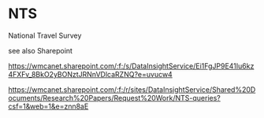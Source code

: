 # NTS
National Travel Survey

see also Sharepoint

https://wmcanet.sharepoint.com/:f:/s/DataInsightService/Ei1FgJP9E41Iu6kz4FXFv_8BkO2yBONztJRNnVDlcaRZNQ?e=uvucw4

https://wmcanet.sharepoint.com/:f:/r/sites/DataInsightService/Shared%20Documents/Research%20Papers/Request%20Work/NTS-queries?csf=1&web=1&e=znn8aE


